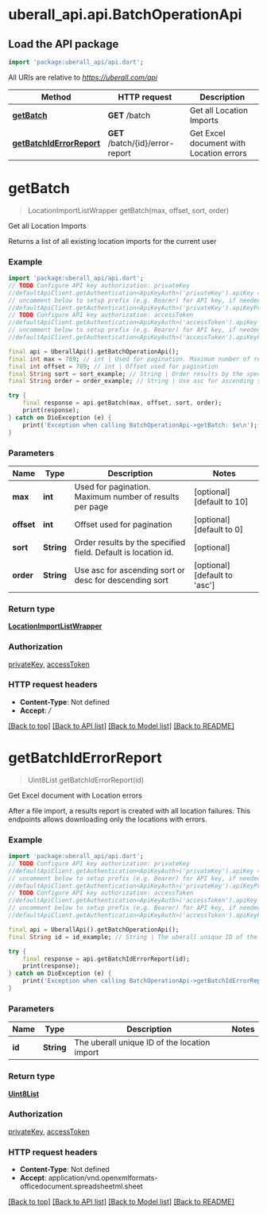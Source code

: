 # uberall_api.api.BatchOperationApi

## Load the API package
```dart
import 'package:uberall_api/api.dart';
```

All URIs are relative to *https://uberall.com/api*

Method | HTTP request | Description
------------- | ------------- | -------------
[**getBatch**](BatchOperationApi.md#getbatch) | **GET** /batch | Get all Location Imports
[**getBatchIdErrorReport**](BatchOperationApi.md#getbatchiderrorreport) | **GET** /batch/{id}/error-report | Get Excel document with Location errors


# **getBatch**
> LocationImportListWrapper getBatch(max, offset, sort, order)

Get all Location Imports

Returns a list of all existing location imports for the current user

### Example
```dart
import 'package:uberall_api/api.dart';
// TODO Configure API key authorization: privateKey
//defaultApiClient.getAuthentication<ApiKeyAuth>('privateKey').apiKey = 'YOUR_API_KEY';
// uncomment below to setup prefix (e.g. Bearer) for API key, if needed
//defaultApiClient.getAuthentication<ApiKeyAuth>('privateKey').apiKeyPrefix = 'Bearer';
// TODO Configure API key authorization: accessToken
//defaultApiClient.getAuthentication<ApiKeyAuth>('accessToken').apiKey = 'YOUR_API_KEY';
// uncomment below to setup prefix (e.g. Bearer) for API key, if needed
//defaultApiClient.getAuthentication<ApiKeyAuth>('accessToken').apiKeyPrefix = 'Bearer';

final api = UberallApi().getBatchOperationApi();
final int max = 789; // int | Used for pagination. Maximum number of results per page
final int offset = 789; // int | Offset used for pagination
final String sort = sort_example; // String | Order results by the specified field. Default is location id.
final String order = order_example; // String | Use asc for ascending sort or desc for descending sort

try {
    final response = api.getBatch(max, offset, sort, order);
    print(response);
} catch on DioException (e) {
    print('Exception when calling BatchOperationApi->getBatch: $e\n');
}
```

### Parameters

Name | Type | Description  | Notes
------------- | ------------- | ------------- | -------------
 **max** | **int**| Used for pagination. Maximum number of results per page | [optional] [default to 10]
 **offset** | **int**| Offset used for pagination | [optional] [default to 0]
 **sort** | **String**| Order results by the specified field. Default is location id. | [optional] 
 **order** | **String**| Use asc for ascending sort or desc for descending sort | [optional] [default to 'asc']

### Return type

[**LocationImportListWrapper**](LocationImportListWrapper.md)

### Authorization

[privateKey](../README.md#privateKey), [accessToken](../README.md#accessToken)

### HTTP request headers

 - **Content-Type**: Not defined
 - **Accept**: */*

[[Back to top]](#) [[Back to API list]](../README.md#documentation-for-api-endpoints) [[Back to Model list]](../README.md#documentation-for-models) [[Back to README]](../README.md)

# **getBatchIdErrorReport**
> Uint8List getBatchIdErrorReport(id)

Get Excel document with Location errors

After a file import, a results report is created with all location failures. This endpoints allows downloading only the locations with errors.

### Example
```dart
import 'package:uberall_api/api.dart';
// TODO Configure API key authorization: privateKey
//defaultApiClient.getAuthentication<ApiKeyAuth>('privateKey').apiKey = 'YOUR_API_KEY';
// uncomment below to setup prefix (e.g. Bearer) for API key, if needed
//defaultApiClient.getAuthentication<ApiKeyAuth>('privateKey').apiKeyPrefix = 'Bearer';
// TODO Configure API key authorization: accessToken
//defaultApiClient.getAuthentication<ApiKeyAuth>('accessToken').apiKey = 'YOUR_API_KEY';
// uncomment below to setup prefix (e.g. Bearer) for API key, if needed
//defaultApiClient.getAuthentication<ApiKeyAuth>('accessToken').apiKeyPrefix = 'Bearer';

final api = UberallApi().getBatchOperationApi();
final String id = id_example; // String | The uberall unique ID of the location import

try {
    final response = api.getBatchIdErrorReport(id);
    print(response);
} catch on DioException (e) {
    print('Exception when calling BatchOperationApi->getBatchIdErrorReport: $e\n');
}
```

### Parameters

Name | Type | Description  | Notes
------------- | ------------- | ------------- | -------------
 **id** | **String**| The uberall unique ID of the location import | 

### Return type

[**Uint8List**](Uint8List.md)

### Authorization

[privateKey](../README.md#privateKey), [accessToken](../README.md#accessToken)

### HTTP request headers

 - **Content-Type**: Not defined
 - **Accept**: application/vnd.openxmlformats-officedocument.spreadsheetml.sheet

[[Back to top]](#) [[Back to API list]](../README.md#documentation-for-api-endpoints) [[Back to Model list]](../README.md#documentation-for-models) [[Back to README]](../README.md)

